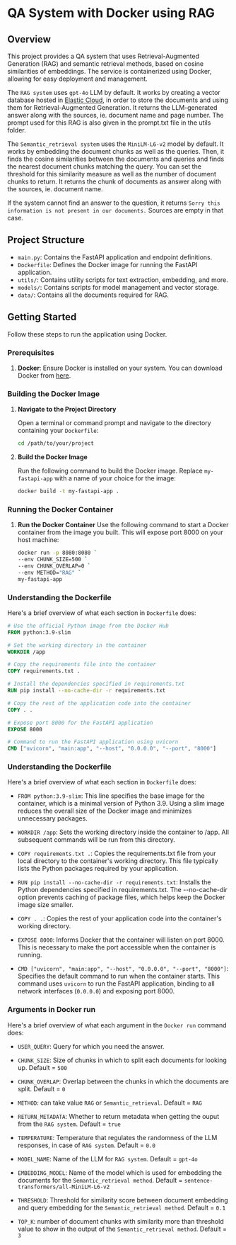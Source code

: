 # QA System with Docker using RAG

## Overview

This project provides a QA system that uses Retrieval-Augmented Generation (RAG) and semantic retrieval methods, based on cosine similarities of embeddings. The service is containerized using Docker, allowing for easy deployment and management.

The `RAG system` uses `gpt-4o` LLM by default. It works by creating a vector database hosted in [Elastic Cloud](https://www.elastic.co/cloud), in order to store the documents and using them for Retrieval-Augmented Generation. It returns the LLM-generated answer along with the sources, ie. document name and page number. The prompt used for this RAG is also given in the prompt.txt file in the utils folder.

The `Semantic_retrieval system` uses the `MiniLM-L6-v2` model by default. It works by embedding the document chunks as well as the queries. Then, it finds the cosine similarities between the documents and queries and finds the nearest document chunks matching the query. You can set the threshold for this similarity measure as well as the number of document chunks to return. It returns the chunk of documents as answer along with the sources, ie. document name.

If the system cannot find an answer to the question, it returns `Sorry this information is not present in our documents.` Sources are empty in that case.

## Project Structure

- `main.py`: Contains the FastAPI application and endpoint definitions.
- `Dockerfile`: Defines the Docker image for running the FastAPI application.
- `utils/`: Contains utility scripts for text extraction, embedding, and more.
- `models/`: Contains scripts for model management and vector storage.
- `data/`: Contains all the documents required for RAG.

## Getting Started

Follow these steps to run the application using Docker.

### Prerequisites

1. **Docker**: Ensure Docker is installed on your system. You can download Docker from [here](https://www.docker.com/get-started).

### Building the Docker Image

1. **Navigate to the Project Directory**

   Open a terminal or command prompt and navigate to the directory containing your `Dockerfile`:

   ```bash
   cd /path/to/your/project

2. **Build the Docker Image**

   Run the following command to build the Docker image. Replace `my-fastapi-app` with a name of your choice for the image:
    ```bash
   docker build -t my-fastapi-app .
### Running the Docker Container

1. **Run the Docker Container**
    Use the following command to start a Docker container from the image you built. This will expose port 8000 on your host machine:

    ```bash
   docker run -p 8080:8080 `                                                                                                --env USER_QUERY="How many personal leaves do I have ?" `
   --env CHUNK_SIZE=500 `
   --env CHUNK_OVERLAP=0 `
   --env METHOD="RAG" `
   my-fastapi-app
   ```
### Understanding the Dockerfile
Here's a brief overview of what each section in `Dockerfile` does:

```Dockerfile
# Use the official Python image from the Docker Hub
FROM python:3.9-slim

# Set the working directory in the container
WORKDIR /app

# Copy the requirements file into the container
COPY requirements.txt .

# Install the dependencies specified in requirements.txt
RUN pip install --no-cache-dir -r requirements.txt

# Copy the rest of the application code into the container
COPY . .

# Expose port 8000 for the FastAPI application
EXPOSE 8000

# Command to run the FastAPI application using uvicorn
CMD ["uvicorn", "main:app", "--host", "0.0.0.0", "--port", "8000"]
```

### Understanding the Dockerfile
Here's a brief overview of what each section in `Dockerfile` does:

- `FROM python:3.9-slim`: This line specifies the base image for the container, which is a minimal version of Python 3.9. Using a slim image reduces the overall size of the Docker image and minimizes unnecessary packages.

- `WORKDIR /app`: Sets the working directory inside the container to /app. All subsequent commands will be run from this directory.

- `COPY requirements.txt .`: Copies the requirements.txt file from your local directory to the container's working directory. This file typically lists the Python packages required by your application.

- `RUN pip install --no-cache-dir -r requirements.txt`: Installs the Python dependencies specified in requirements.txt. The --no-cache-dir option prevents caching of package files, which helps keep the Docker image size smaller.

- `COPY . .`: Copies the rest of your application code into the container's working directory.

- `EXPOSE 8000`: Informs Docker that the container will listen on port 8000. This is necessary to make the port accessible when the container is running.

- `CMD ["uvicorn", "main:app", "--host", "0.0.0.0", "--port", "8000"]`: Specifies the default command to run when the container starts. This command uses `uvicorn` to run the FastAPI application, binding to all network interfaces (`0.0.0.0`) and exposing port 8000.




### Arguments in Docker run
Here's a brief overview of what each argument in the `Docker run` command does:

- `USER_QUERY`: Query for which you need the answer.

- `CHUNK_SIZE`: Size of chunks in which to split each documents for looking up. Default = `500`

- `CHUNK_OVERLAP`: Overlap between the chunks in which the documents are split. Default = `0`

- `METHOD`: can take value `RAG` or `Semantic_retrieval`. Default = `RAG`

- `RETURN_METADATA`: Whether to return metadata when getting the ouput from the `RAG system`. Default = `true`

- `TEMPERATURE`: Temperature that regulates the randomness of the LLM responses, in case of `RAG system`. Default = `0.0`

- `MODEL_NAME`: Name of the LLM for `RAG system`. Default = `gpt-4o`

- `EMBEDDING_MODEL`: Name of the model which is used for embedding the documents for the `Semantic_retrieval method`. Default = `sentence-transformers/all-MiniLM-L6-v2`

- `THRESHOLD`: Threshold for similarity score between document embedding and query embedding for the `Semantic_retrieval method`. Default = `0.1`

- `TOP_K`: number of document chunks with similarity more than threshold value to show in the output of the `Semantic_retrieval method`. Default = `3`


   
